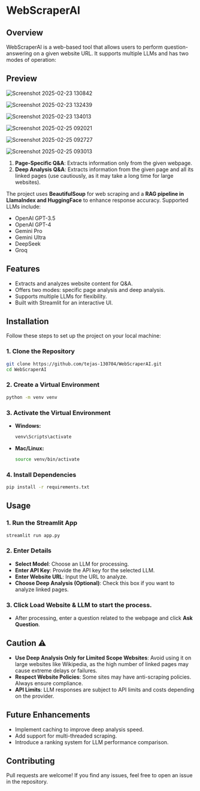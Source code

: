 # WebScraperAI

## Overview
WebScraperAI is a web-based tool that allows users to perform question-answering on a given website URL. It supports multiple LLMs and has two modes of operation:

## Preview
![Screenshot 2025-02-23 130842](https://github.com/user-attachments/assets/23cbc98f-d875-43db-9d2f-9601d7e94ebb)


![Screenshot 2025-02-23 132439](https://github.com/user-attachments/assets/cbd001ba-8ef5-4b04-9aaf-ddd67b875199)


![Screenshot 2025-02-23 134013](https://github.com/user-attachments/assets/e6ea68dc-1b6b-4775-8510-6c65ec8b6c1f)


![Screenshot 2025-02-25 092021](https://github.com/user-attachments/assets/7fdb742c-36f3-4cbc-a231-6571876edd31)


![Screenshot 2025-02-25 092727](https://github.com/user-attachments/assets/f18e034f-77fe-4537-a535-fb3e9ea66526)


![Screenshot 2025-02-25 093013](https://github.com/user-attachments/assets/1595c817-6e5f-49b6-962d-2273593c87bc)



1. **Page-Specific Q&A**: Extracts information only from the given webpage.
2. **Deep Analysis Q&A**: Extracts information from the given page and all its linked pages (use cautiously, as it may take a long time for large websites).

The project uses **BeautifulSoup** for web scraping and a **RAG pipeline in LlamaIndex and HuggingFace** to enhance response accuracy. Supported LLMs include:

- OpenAI GPT-3.5
- OpenAI GPT-4
- Gemini Pro
- Gemini Ultra
- DeepSeek
- Groq

## Features
- Extracts and analyzes website content for Q&A.
- Offers two modes: specific page analysis and deep analysis.
- Supports multiple LLMs for flexibility.
- Built with Streamlit for an interactive UI.

## Installation
Follow these steps to set up the project on your local machine:

### 1. Clone the Repository
```sh
git clone https://github.com/tejas-130704/WebScraperAI.git
cd WebScraperAI
```

### 2. Create a Virtual Environment
```sh
python -m venv venv
```

### 3. Activate the Virtual Environment
- **Windows:**
  ```sh
  venv\Scripts\activate
  ```
- **Mac/Linux:**
  ```sh
  source venv/bin/activate
  ```

### 4. Install Dependencies
```sh
pip install -r requirements.txt
```

## Usage
### 1. Run the Streamlit App
```sh
streamlit run app.py
```

### 2. Enter Details
- **Select Model**: Choose an LLM for processing.
- **Enter API Key**: Provide the API key for the selected LLM.
- **Enter Website URL**: Input the URL to analyze.
- **Choose Deep Analysis (Optional)**: Check this box if you want to analyze linked pages.

### 3. Click **Load Website & LLM** to start the process.
- After processing, enter a question related to the webpage and click **Ask Question**.

## Caution ⚠️
- **Use Deep Analysis Only for Limited Scope Websites**: Avoid using it on large websites like Wikipedia, as the high number of linked pages may cause extreme delays or failures.
- **Respect Website Policies**: Some sites may have anti-scraping policies. Always ensure compliance.
- **API Limits**: LLM responses are subject to API limits and costs depending on the provider.

## Future Enhancements
- Implement caching to improve deep analysis speed.
- Add support for multi-threaded scraping.
- Introduce a ranking system for LLM performance comparison.

## Contributing
Pull requests are welcome! If you find any issues, feel free to open an issue in the repository.



